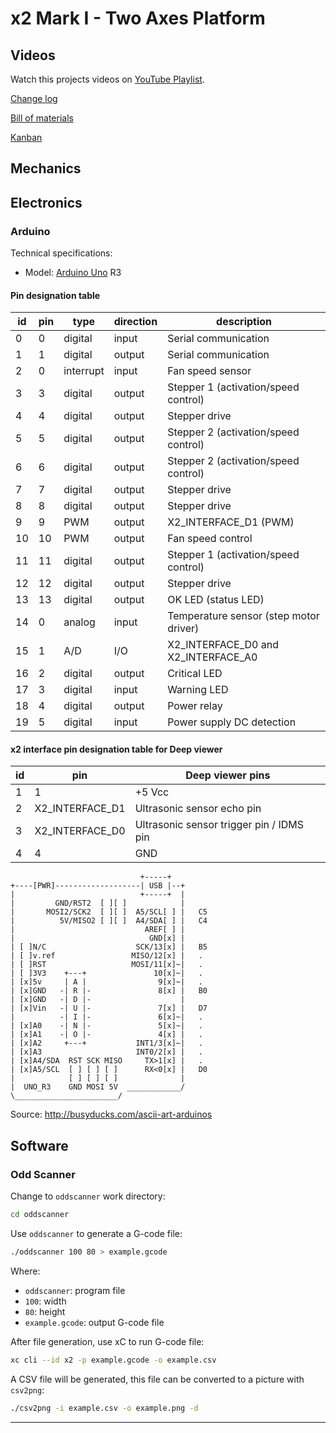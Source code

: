 # x2 Mark I - Two Axes Platform

## Videos

Watch this projects videos on [YouTube Playlist].

[Change log](CHANGELOG.md)

[Bill of materials](BOM.md)

[Kanban](KANBAN.md)

## Mechanics

## Electronics

### Arduino

Technical specifications:

- Model: [Arduino Uno] R3

#### Pin designation table

 id | pin |   type    | direction |               description
----|-----|-----------|-----------|--------------------------------------------
  0 |   0 | digital   | input     | Serial communication
  1 |   1 | digital   | output    | Serial communication
  2 |   0 | interrupt | input     | Fan speed sensor
  3 |   3 | digital   | output    | Stepper 1 (activation/speed control)
  4 |   4 | digital   | output    | Stepper drive
  5 |   5 | digital   | output    | Stepper 2 (activation/speed control)
  6 |   6 | digital   | output    | Stepper 2 (activation/speed control)
  7 |   7 | digital   | output    | Stepper drive
  8 |   8 | digital   | output    | Stepper drive
  9 |   9 | PWM       | output    | X2_INTERFACE_D1 (PWM)
 10 |  10 | PWM       | output    | Fan speed control
 11 |  11 | digital   | output    | Stepper 1 (activation/speed control)
 12 |  12 | digital   | output    | Stepper drive
 13 |  13 | digital   | output    | OK LED (status LED)
 14 |   0 | analog    | input     | Temperature sensor (step motor driver)
 15 |   1 | A/D       | I/O       | X2_INTERFACE_D0 and X2_INTERFACE_A0
 16 |   2 | digital   | output    | Critical LED
 17 |   3 | digital   | input     | Warning LED
 18 |   4 | digital   | output    | Power relay
 19 |   5 | digital   | input     | Power supply DC detection

#### x2 interface pin designation table for Deep viewer

 id |      pin        |                  Deep viewer pins
----|-----------------|--------------------------------------------------------
  1 | 1               | +5 Vcc
  2 | X2_INTERFACE_D1 | Ultrasonic sensor echo pin
  3 | X2_INTERFACE_D0 | Ultrasonic sensor trigger pin / IDMS pin
  4 | 4               | GND

                                 +-----+
    +----[PWR]-------------------| USB |--+
    |                            +-----+  |
    |         GND/RST2  [ ][ ]            |
    |       MOSI2/SCK2  [ ][ ]  A5/SCL[ ] |   C5
    |          5V/MISO2 [ ][ ]  A4/SDA[ ] |   C4
    |                             AREF[ ] |
    |                              GND[x] |
    | [ ]N/C                    SCK/13[x] |   B5
    | [ ]v.ref                 MISO/12[x] |   .
    | [ ]RST                   MOSI/11[x]~|   .
    | [ ]3V3    +---+               10[x]~|   .
    | [x]5v     | A |                9[x]~|   .
    | [x]GND   -| R |-               8[x] |   B0
    | [x]GND   -| D |-                    |
    | [x]Vin   -| U |-               7[x] |   D7
    |          -| I |-               6[x]~|   .
    | [x]A0    -| N |-               5[x]~|   .
    | [x]A1    -| O |-               4[x] |   .
    | [x]A2     +---+           INT1/3[x]~|   .
    | [x]A3                     INT0/2[x] |   .
    | [x]A4/SDA  RST SCK MISO     TX>1[x] |   .
    | [x]A5/SCL  [ ] [ ] [ ]      RX<0[x] |   D0
    |            [ ] [ ] [ ]              |
    |  UNO_R3    GND MOSI 5V  ____________/
    \_______________________/

Source: <http://busyducks.com/ascii-art-arduinos>

## Software

### Odd Scanner

Change to `oddscanner` work directory:

``` bash
cd oddscanner
```

Use `oddscanner` to generate a G-code file:

``` bash
./oddscanner 100 80 > example.gcode
```

Where:

- `oddscanner`: program file
- `100`: width
- `80`: height
- `example.gcode`: output G-code file

After file generation, use xC to run G-code file:

``` bash
xc cli --id x2 -p example.gcode -o example.csv
```

A CSV file will be generated, this file can be converted to a picture with `csv2png`:

``` bash
./csv2png -i example.csv -o example.png -d
```

---
[Arduino Uno]: https://www.arduino.cc/en/Main/arduinoBoardUno/#techspecs
[YouTube Playlist]: https://www.youtube.com/watch?v=V8XMp_TPpIc&list=PLs1JZHyVhlZUKraWlGDl2sSLEq4o7M2Q1
